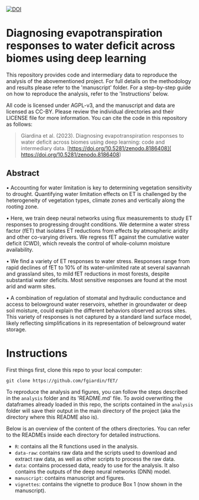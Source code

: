 [![DOI](https://zenodo.org/badge/588230432.svg)](https://zenodo.org/doi/10.5281/zenodo.7853208)

# Diagnosing evapotranspiration responses to water deficit across biomes using deep learning
This repository provides code and intermediary data to reproduce the analysis of the abovementioned project. For full details on the methodology and results please refer to the 'manuscript' folder. For a step-by-step guide on how to reproduce the analysis, refer to the 'Instructions' below. 

All code is licensed under AGPL-v3, and the manuscript and data are licensed as CC-BY. Please review the individual directories and their LICENSE file for more information. You can cite the code in this repository as follows:

> Giardina et al. (2023). Diagnosing evapotranspiration responses to water deficit across biomes using deep learning: code and intermediary data. [https://doi.org/10.5281/zenodo.8186408]( https://doi.org/10.5281/zenodo.8186408)


## Abstract
•	Accounting for water limitation is key to determining vegetation sensitivity to drought. Quantifying water limitation effects on ET is challenged by the heterogeneity of vegetation types, climate zones and vertically along the rooting zone. 

•	Here, we train deep neural networks using flux measurements to study ET responses to progressing drought conditions. We determine a water stress factor (fET) that isolates ET reductions from effects by atmospheric aridity and other co-varying drivers. We regress fET against the cumulative water deficit (CWD), which reveals the control of whole-column moisture availability. 

•	We find a variety of ET responses to water stress. Responses range from rapid declines of fET to 10% of its water-unlimited rate at several savannah and grassland sites, to mild fET reductions in most forests, despite substantial water deficits. Most sensitive responses are found at the most arid and warm sites.

•	A combination of regulation of stomatal and hydraulic conductance and access to belowground water reservoirs, whether in groundwater or deep soil moisture, could explain the different behaviors observed across sites. This variety of responses is not captured by a standard land surface model, likely reflecting simplifications in its representation of belowground water storage. 


# Instructions
First things first, clone this repo to your local computer:

```
git clone https://github.com/fgiardin/fET/
```

To reproduce the analysis and figures, you can follow the steps described in the `analysis` folder and its 'README.md' file. To avoid overwriting the dataframes already loaded in this repo, the scripts contained in the `analysis` folder will save their output in the main directory of the project (aka the directory where this README also is). 

Below is an overview of the content of the others directories. You can refer to the READMEs inside each directory for detailed instructions. 

* `R`: contains all the R functions used in the analysis.
* `data-raw`: contains raw data and the scripts used to download and extract raw data, as well as other scripts to process the raw data.
* `data`: contains processed data, ready to use for the analysis. It also contains the outputs of the deep neural networks (DNN) model.
* `manuscript`: contains manuscript and figures.
* `vignettes`: contains the vignette to produce Box 1 (now shown in the manuscript). 

